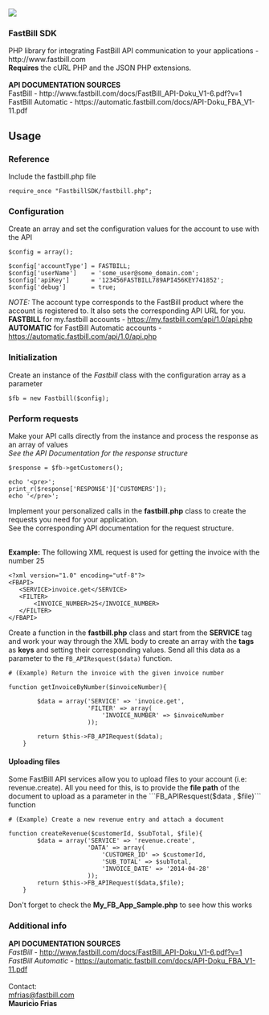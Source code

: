 <a href="www.fastbill.com"><img src="http://www.trendlupe.de/uploads/Bilder/diverse/FastBill_Logo_250x80.png"/></a>
==========================

<h3>FastBill SDK </h3>PHP library for integrating FastBill API communication to your applications - http://www.fastbill.com
<br><b>Requires</b> the cURL PHP and the JSON PHP extensions.
<br>
<br>
<b>API DOCUMENTATION SOURCES</b>
<br>FastBill - http://www.fastbill.com/docs/FastBill_API-Doku_V1-6.pdf?v=1
<br>FastBill Automatic - https://automatic.fastbill.com/docs/API-Doku_FBA_V1-11.pdf
<br>


<h2>Usage</h2>

<h3>Reference</h3>


Include the fastbill.php file 


```
require_once "FastbillSDK/fastbill.php";
```

<h3>Configuration</h3>

Create an array and set the configuration values for the account to use with the API

```
$config = array();
            
$config['accountType'] = FASTBILL;
$config['userName']    = 'some_user@some_domain.com';
$config['apiKey']      = '123456FASTBILL789API456KEY741852';                        
$config['debug']       = true;
```

_NOTE:_ The account type corresponds to the FastBill product where the account is registered to. It also sets the corresponding API URL for you.<br>
<b>FASTBILL</b> for my.fastbill accounts - https://my.fastbill.com/api/1.0/api.php<br>
<b>AUTOMATIC</b> for FastBill Automatic accounts - https://automatic.fastbill.com/api/1.0/api.php<br>

<h3>Initialization</h3>

Create an instance of the _Fastbill_ class with the configuration array as a parameter

```
$fb = new Fastbill($config);
```

<h3>Perform requests</h3>

Make your API calls directly from the instance and process the response as an array of values
<br> _See the API Documentation for the response structure_

```
$response = $fb->getCustomers();

echo '<pre>';
print_r($response['RESPONSE']['CUSTOMERS']);
echo '</pre>';

```

Implement your personalized calls in the <b>fastbill.php</b> class to create the requests you need for your application.
<br>See the corresponding API documentation for the request structure.

<br><b>Example:</b> The following XML request is used for getting the invoice with the number 25

```
<?xml version="1.0" encoding="utf-8"?>
<FBAPI>
   <SERVICE>invoice.get</SERVICE>
   <FILTER>
       <INVOICE_NUMBER>25</INVOICE_NUMBER>
   </FILTER>
</FBAPI>
```
Create a function in the <b>fastbill.php</b> class and start from the <b>SERVICE</b> tag and work your way through the XML body to create an array with the <b>tags</b> as <b>keys</b> and setting their corresponding values. Send all this data as a parameter to the ```FB_APIResquest($data)``` function.

```
# (Example) Return the invoice with the given invoice number

function getInvoiceByNumber($invoiceNumber){

        $data = array('SERVICE' => 'invoice.get',
                      'FILTER' => array(
                          'INVOICE_NUMBER' => $invoiceNumber
                      ));
                      
        return $this->FB_APIRequest($data);        
    }
```

<h4>Uploading files</h4>
Some FastBill API services allow you to upload files to your account (i.e: revenue.create). All you need for this, is to provide the <b>file path</b> of the document to upload as a parameter in the ```FB_APIResquest($data , $file)``` function 

```
# (Example) Create a new revenue entry and attach a document

function createRevenue($customerId, $subTotal, $file){
        $data = array('SERVICE' => 'revenue.create',
                      'DATA' => array(
                          'CUSTOMER_ID' => $customerId,
                          'SUB_TOTAL' => $subTotal,
                          'INVOICE_DATE' => '2014-04-28'
                      ));
        return $this->FB_APIRequest($data,$file);        
    }
```

Don't forget to check the <b>My_FB_App_Sample.php</b> to see how this works


<h3>Additional info</h3>

<b>API DOCUMENTATION SOURCES</b>
<br>_FastBill_ - http://www.fastbill.com/docs/FastBill_API-Doku_V1-6.pdf?v=1
<br>_FastBill Automatic_ - https://automatic.fastbill.com/docs/API-Doku_FBA_V1-11.pdf
<br>
<br>
Contact:
<br>mfrias@fastbill.com
<br><b>Mauricio Frias</b>


